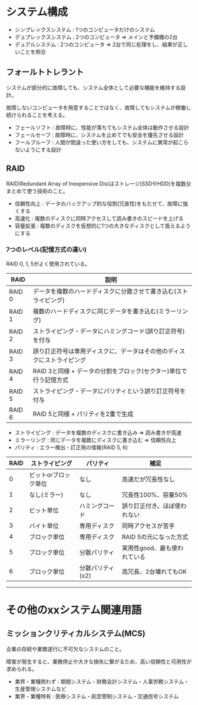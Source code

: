 # システム構成

- シンプレックスシステム : 1つのコンピュータだけのシステム
- デュプレックスシステム : 2つのコンピュータ => メインと予備機の2台
- デュアルシステム : 2つのコンピュータ => 2台で同じ処理をし、結果が正しいことを照合

## フォールトトレラント

システムが部分的に故障しても、システム全体として必要な機能を維持する設計。

故障しないコンピュータを用意することではなく、故障してもシステムが稼働し続けられることを考える。

- フェールソフト : 故障時に、性能が落ちてもシステム全体は動作させる設計
- フェールセーフ : 故障時に、システムを止めてでも安全を優先させる設計
- フールプルーフ : 人間が間違った使い方をしても、システムに異常が起こらないようにする設計

## RAID

RAID(Redundant Array of Inexpensive Dis)はストレージ(SSDやHDD)を複数台まとめて使う技術のこと。

- 信頼性向上 : データのバックアップ的な役割(冗長性)をもたせて、故障に強くする
- 高速化 : 複数のディスクに同時アクセスして読み書きのスピードを上げる
- 容量拡張 : 複数のディスクを仮想的に1つの大きなディスクとして扱えるようにする

### 7つのレベル(記憶方式の違い)

RAID 0, 1, 5がよく使用されている。

| RAID   | 説明                                                                   |
|--------|------------------------------------------------------------------------|
| RAID 0 | データを複数のハードディスクに分散させて書き込む(ストライピング)       |
| RAID 1 | 複数のハードディスクに同じデータを書き込む(ミラーリング)               |
| RAID 2 | ストライピング・データにハミングコード(誤り訂正符号)を付与             |
| RAID 3 | 誤り訂正符号は専用ディスクに、データはその他のディスクにストライピング |
| RAID 4 | RAID 3と同様 + データの分割をブロック(セクター)単位で行う記憶方式      |
| RAID 5 | ストライピング・データにパリティという誤り訂正符号を付与               |
| RAID 6 | RAID 5と同様 + パリティを2重で生成                                     |

- ストライピング : データを複数のディスクに書き込み => 読み書きが高速
- ミラーリング : 同じデータを複数にディスクに書き込む => 信頼性向上
- パリティ : エラー検出・訂正用の情報(RAID 5, 6)

| RAID | ストライピング       | パリティ         | 補足                         |
|------|----------------------|------------------|------------------------------|
| 0    | ビットorブロック単位 | なし             | 高速だが冗長性なし           |
| 1    | なし(ミラー)         | なし             | 冗長性100%、容量50%          |
| 2    | ビット単位           | ハミングコード   | 誤り訂正付き。ほぼ使われない |
| 3    | バイト単位           | 専用ディスク     | 同時アクセスが苦手           |
| 4    | ブロック単位         | 専用ディスク     | RAID 5の元になった方式       |
| 5    | ブロック単位         | 分散パリティ     | 実用性good、最も使われている |
| 6    | ブロック単位         | 分散パリティ(x2) | 高冗長、2台壊れてもOK        |

---

# その他のxxシステム関連用語

## ミッションクリティカルシステム(MCS)

企業の存続や業務遂行に不可欠なシステムのこと。

障害が発生すると、業務停止や大きな損失に繋がるため、高い信頼性と可用性が求められる。

- 業界・業種問わず : 期間システム・財務会計システム・人事労務システム・生産管理システムなど
- 業界・業種特有 : 医療システム・航空管制システム・交通信号システム

